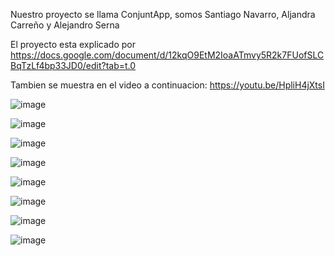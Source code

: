 Nuestro proyecto se llama ConjuntApp, somos Santiago Navarro, Aljandra Carreño y Alejandro Serna

El proyecto esta explicado por https://docs.google.com/document/d/12kqO9EtM2IoaATmvy5R2k7FUofSLCBqTzLf4bp33JD0/edit?tab=t.0

Tambien se muestra en el video a continuacion: https://youtu.be/HpliH4jXtsI

![image](https://github.com/user-attachments/assets/4f41cd1a-1ed0-44ba-a6af-ba9f0417f24d)

![image](https://github.com/user-attachments/assets/105ccae3-1320-40f1-9b84-03499cd48681)

![image](https://github.com/user-attachments/assets/d86786ce-72a3-47ae-98ba-daa979ba074f)

![image](https://github.com/user-attachments/assets/6c237048-ea43-4a91-a614-451e4c636827)

![image](https://github.com/user-attachments/assets/295dae00-8e7f-4f6f-933c-535fa8b29016)

![image](https://github.com/user-attachments/assets/469417c8-6356-4f57-b78a-62a64281d9be)

![image](https://github.com/user-attachments/assets/f928589a-ff4c-4685-b5c8-1d92aa7e5aa0)

![image](https://github.com/user-attachments/assets/58df5238-1ba4-44ea-8a65-0d45941c922e)
